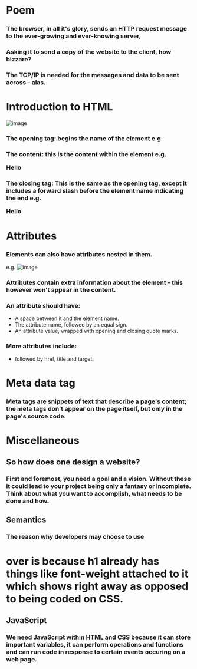 # Poem

### The browser, in all it's glory, sends an HTTP request message to the ever-growing and ever-knowing server,
### Asking it to send a copy of the website to the client, how bizzare?
### The TCP/IP is needed for the messages and data to be sent across - alas.

# Introduction to HTML
![image](https://github.com/FikretAslan/reading-notes/assets/135455155/16f1aeee-0f03-4376-a0a0-ee8b3ce1a509)
### The opening tag: begins the name of the element e.g. <p>
### The content: this is the content within the element e.g. <p> Hello
### The closing tag: This is the same as the opening tag, except it includes a forward slash before the element name indicating the end e.g. <p>Hello</p>

# Attributes

### Elements can also have attributes nested in them.
e.g. 
![image](https://github.com/FikretAslan/reading-notes/assets/135455155/2131afab-c239-4824-b199-811468b1e85f)

### Attributes contain extra information about the element - this however won't appear in the content.
### An attribute should have:
- A space between it and the element name.
- The attribute name, followed by an equal sign.
- An attribute value, wrapped with opening and closing quote marks.

### More attributes include:
- <a> followed by href, title and target.

# Meta data tag

### Meta tags are snippets of text that describe a page's content; the meta tags don't appear on the page itself, but only in the page's source code.

# Miscellaneous

## So how does one design a website?

### First and foremost, you need a goal and a vision. Without these it could lead to your project being only a fantasy or incomplete. Think about what you want to accomplish, what needs to be done and how.

## Semantics
### The reason why developers may choose to use <h1> over <span> is because h1 already has things like font-weight attached to it which shows right away as opposed to being coded on CSS.

## JavaScript

### We need JavaScript within HTML and CSS because it can store important variables, it can perform operations and functions and can run code in response to certain events occuring on a web page.
 




